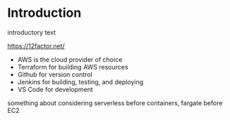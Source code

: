 # Introduction
introductory text

https://12factor.net/

- AWS is the cloud provider of choice
- Terraform for building AWS resources
- Github for version control
- Jenkins for building, testing, and deploying
- VS Code for development

something about considering serverless before containers, fargate before EC2
